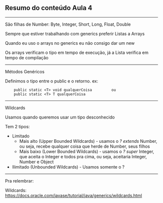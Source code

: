 ## Resumo do conteúdo Aula 4

---

São filhas de Number: Byte, Integer, Short, Long, Float, Double 

Sempre que estiver trabalhando com generics preferir Listas a Arrays

Quando eu uso o arrays no generics eu não consigo dar um new

Os arrays verificam o tipo em tempo de execução, já a Lista verifica em tempo de compilação

---

Métodos Genéricos

Definimos o tipo entre o public e o retorno. ex:
        
        public static <T> void qualquerCoisa         ou
        public static <T> T qualquerCoisa

---

Wildcards

Usamos quando queremos usar um tipo desconhecido

Tem 2 tipos:
- Limitado
  - Mais alto (Upper Bounded Wildcards) - usamos o *? extends* Number, ou seja, recebe qualquer coisa que herde de 
    Number, seus filhos 
  - Mais baixo (Lower Bounded Wildcards) - usamos o *? super* Integer, que aceita o Integer e todos pra cima, ou 
    seja, aceitaria Integer, Number e Object
- Ilimitado (Unbounded Wildcards) - Usamos somente o ? 

---

Pra relembrar:

Wildcards:
https://docs.oracle.com/javase/tutorial/java/generics/wildcards.html


